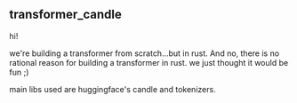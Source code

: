 ## transformer_candle

hi!

we're building a transformer from scratch...but in rust. And no, there is no rational reason for building a transformer in rust. we just thought it would be fun ;)

main libs used are huggingface's candle and tokenizers.